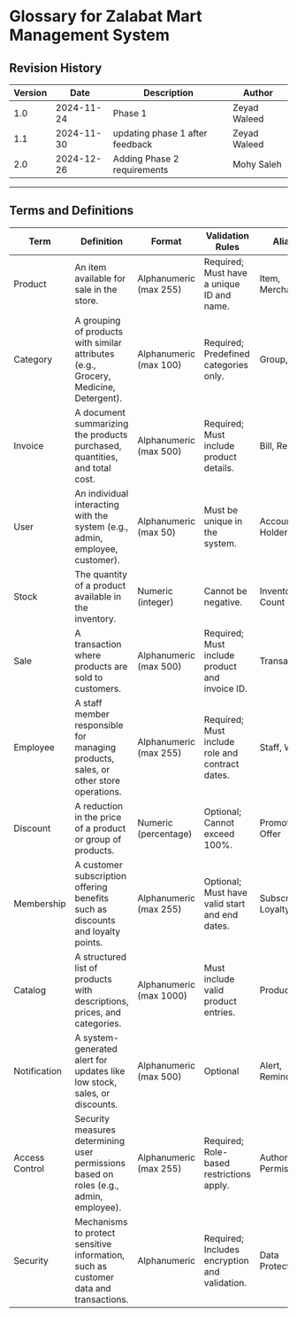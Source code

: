 # Glossary for Zalabat Mart Management System

## Revision History

| Version | Date       | Description                     | Author       |
| ------- | ---------- | ------------------------------- | ------------ |
| 1.0     | 2024-11-24 | Phase 1                         | Zeyad Waleed |
| 1.1     | 2024-11-30 | updating phase 1 after feedback | Zeyad Waleed |
| 2.0     | 2024-12-26 | Adding Phase 2 requirements     | Mohy Saleh   |

---

## Terms and Definitions

| Term           | Definition                                                                             | Format                  | Validation Rules                                | Aliases                    |
| -------------- | -------------------------------------------------------------------------------------- | ----------------------- | ----------------------------------------------- | -------------------------- |
| Product        | An item available for sale in the store.                                               | Alphanumeric (max 255)  | Required; Must have a unique ID and name.       | Item, Merchandise          |
| Category       | A grouping of products with similar attributes (e.g., Grocery, Medicine, Detergent).   | Alphanumeric (max 100)  | Required; Predefined categories only.           | Group, Type                |
| Invoice        | A document summarizing the products purchased, quantities, and total cost.             | Alphanumeric (max 500)  | Required; Must include product details.         | Bill, Receipt              |
| User           | An individual interacting with the system (e.g., admin, employee, customer).           | Alphanumeric (max 50)   | Must be unique in the system.                   | Account Holder             |
| Stock          | The quantity of a product available in the inventory.                                  | Numeric (integer)       | Cannot be negative.                             | Inventory Count            |
| Sale           | A transaction where products are sold to customers.                                    | Alphanumeric (max 500)  | Required; Must include product and invoice ID.  | Transaction                |
| Employee       | A staff member responsible for managing products, sales, or other store operations.    | Alphanumeric (max 255)  | Required; Must include role and contract dates. | Staff, Worker              |
| Discount       | A reduction in the price of a product or group of products.                            | Numeric (percentage)    | Optional; Cannot exceed 100%.                   | Promotion, Offer           |
| Membership     | A customer subscription offering benefits such as discounts and loyalty points.        | Alphanumeric (max 255)  | Optional; Must have valid start and end dates.  | Subscription, Loyalty Plan |
| Catalog        | A structured list of products with descriptions, prices, and categories.               | Alphanumeric (max 1000) | Must include valid product entries.             | Product List               |
| Notification   | A system-generated alert for updates like low stock, sales, or discounts.              | Alphanumeric (max 500)  | Optional                                        | Alert, Reminder            |
| Access Control | Security measures determining user permissions based on roles (e.g., admin, employee). | Alphanumeric (max 255)  | Required; Role-based restrictions apply.        | Authorization, Permissions |
| Security       | Mechanisms to protect sensitive information, such as customer data and transactions.   | Alphanumeric            | Required; Includes encryption and validation.   | Data Protection            |

